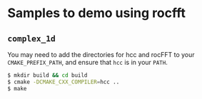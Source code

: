 # Samples to demo using rocfft

## `complex_1d`

You may need to add the directories for hcc and rocFFT to your
`CMAKE_PREFIX_PATH`, and ensure that `hcc` is in your `PATH`.

``` bash
$ mkdir build && cd build
$ cmake -DCMAKE_CXX_COMPILER=hcc ..
$ make
```
